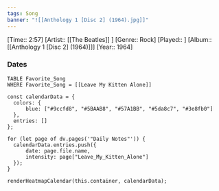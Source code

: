 ```yaml
---
tags: Song  
banner: "![[Anthology 1 [Disc 2] (1964).jpg]]"
---
```

[Time:: 2:57]
[Artist:: [[The Beatles]] ]
[Genre:: Rock]
[Played:: ]
[Album:: [[Anthology 1 [Disc 2] (1964)]]]
[Year:: 1964]
### Dates
````dataview
TABLE Favorite_Song
WHERE Favorite_Song = [[Leave My Kitten Alone]]
````
  ```dataviewjs
const calendarData = { 
	colors: { 
		blue: ["#9ccfd8", "#5BAAB8", "#57A1BB", "#5da8c7", "#3e8fb0"] 
	}, 
	entries: [] 
}; 

for (let page of dv.pages('"Daily Notes"')) { 
	calendarData.entries.push({ 
		date: page.file.name, 
		intensity: page["Leave_My_Kitten_Alone"]
	}); 
} 

renderHeatmapCalendar(this.container, calendarData);
```
